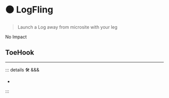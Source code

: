 
# 🟠 <moto>LogFling</moto>

> Launch a Log away from microsite with your leg

No Impact

## ToeHook

---

<!-- =================================================== -->
<!-- =================================================== -->
<!-- =================================================== -->
<!-- =================================================== -->
<!-- =================================================== -->
::: details 🛠 <dev>&&&</dev>

-

:::
